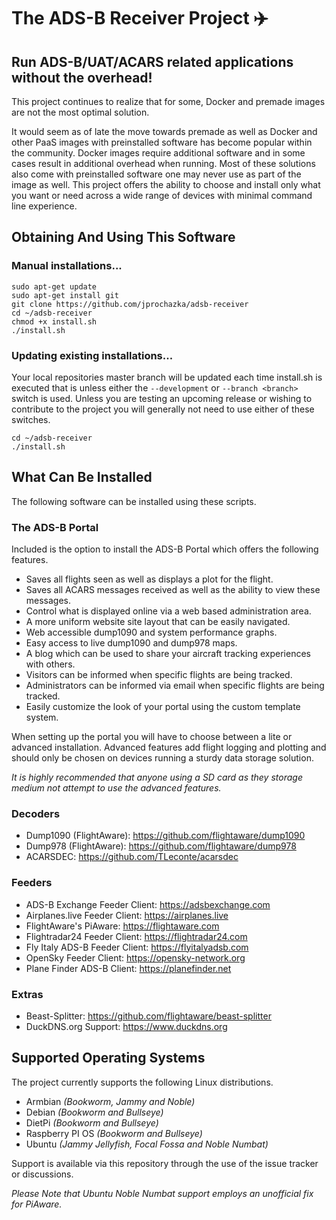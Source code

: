 # The ADS-B Receiver Project :airplane:

## Run ADS-B/UAT/ACARS related applications without the overhead!

This project continues to realize that for some, Docker and premade images are not the most optimal solution.

It would seem as of late the move towards premade as well as Docker and other PaaS images with preinstalled software has become popular within the community. Docker images require additional software and in some cases result in additional overhead when running. Most of these solutions also come with preinstalled software one may never use as part of the image as well. This project offers the ability to choose and install only what you want or need across a wide range of devices with minimal command line experience.

## Obtaining And Using This Software

### Manual installations...

    sudo apt-get update
    sudo apt-get install git
    git clone https://github.com/jprochazka/adsb-receiver
    cd ~/adsb-receiver
    chmod +x install.sh
    ./install.sh

### Updating existing installations...

Your local repositories master branch will be updated each time install.sh is executed that is unless either the `--development` or `--branch <branch>` switch is used. Unless you are testing an upcoming release or wishing to contribute to the project you will generally not need to use either of these switches.

    cd ~/adsb-receiver
    ./install.sh

## What Can Be Installed

The following software can be installed using these scripts.

### The ADS-B Portal

Included is the option to install the ADS-B Portal which offers the following features.

* Saves all flights seen as well as displays a plot for the flight.
* Saves all ACARS messages received as well as the ability to view these messages.
* Control what is displayed online via a web based administration area.
* A more uniform website site layout that can be easily navigated.
* Web accessible dump1090 and system performance graphs.
* Easy access to live dump1090 and dump978 maps.
* A blog which can be used to share your aircraft tracking experiences with others.
* Visitors can be informed when specific flights are being tracked.
* Administrators can be informed via email when specific flights are being tracked.
* Easily customize the look of your portal using the custom template system.

When setting up the portal you will have to choose between a lite or advanced installation. Advanced features add flight logging and plotting and should only be chosen on devices running a sturdy data storage solution.

*It is highly recommended that anyone using a SD card as they storage medium not attempt to use the advanced features.*

### Decoders

* Dump1090 (FlightAware):  https://github.com/flightaware/dump1090
* Dump978 (FlightAware):   https://github.com/flightaware/dump978
* ACARSDEC:                https://github.com/TLeconte/acarsdec

### Feeders

* ADS-B Exchange Feeder Client:   https://adsbexchange.com
* Airplanes.live Feeder Client:   https://airplanes.live
* FlightAware's PiAware:          https://flightaware.com
* Flightradar24 Feeder Client:    https://flightradar24.com
* Fly Italy ADS-B Feeder Client:  https://flyitalyadsb.com
* OpenSky Feeder Client:          https://opensky-network.org
* Plane Finder ADS-B Client:      https://planefinder.net

### Extras

* Beast-Splitter:       https://github.com/flightaware/beast-splitter
* DuckDNS.org Support:  https://www.duckdns.org

## Supported Operating Systems

The project currently supports the following Linux distributions.

* Armbian _(Bookworm, Jammy and Noble)_
* Debian _(Bookworm and Bullseye)_
* DietPi _(Bookworm and Bullseye)_
* Raspberry PI OS _(Bookworm and Bullseye)_
* Ubuntu _(Jammy Jellyfish, Focal Fossa and Noble Numbat)_

Support is available via this repository through the use of the issue tracker or discussions.

_Please Note that Ubuntu Noble Numbat support employs an unofficial fix for PiAware._
